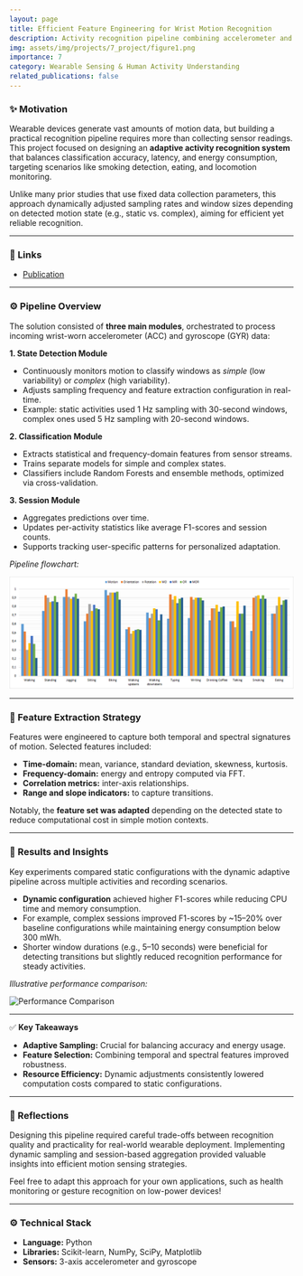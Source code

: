 ```yaml
---
layout: page
title: Efficient Feature Engineering for Wrist Motion Recognition
description: Activity recognition pipeline combining accelerometer and gyroscope signals, adaptive sampling strategies, and comprehensive feature extraction for wearable devices.
img: assets/img/projects/7_project/figure1.png
importance: 7
category: Wearable Sensing & Human Activity Understanding
related_publications: false
---
```


### ✨ Motivation

Wearable devices generate vast amounts of motion data, but building a practical recognition pipeline requires more than collecting sensor readings. This project focused on designing an **adaptive activity recognition system** that balances classification accuracy, latency, and energy consumption, targeting scenarios like smoking detection, eating, and locomotion monitoring.

Unlike many prior studies that use fixed data collection parameters, this approach dynamically adjusted sampling rates and window sizes depending on detected motion state (e.g., static vs. complex), aiming for efficient yet reliable recognition.

---

### 🔗 Links

- [Publication](https://dl.acm.org/doi/abs/10.5220/0006007100760084)

---

### ⚙️ Pipeline Overview

The solution consisted of **three main modules**, orchestrated to process incoming wrist-worn accelerometer (ACC) and gyroscope (GYR) data:

**1. State Detection Module**  
- Continuously monitors motion to classify windows as *simple* (low variability) or *complex* (high variability).
- Adjusts sampling frequency and feature extraction configuration in real-time.
- Example: static activities used 1 Hz sampling with 30-second windows, complex ones used 5 Hz sampling with 20-second windows.

**2. Classification Module**  
- Extracts statistical and frequency-domain features from sensor streams.
- Trains separate models for simple and complex states.
- Classifiers include Random Forests and ensemble methods, optimized via cross-validation.

**3. Session Module**
- Aggregates predictions over time.
- Updates per-activity statistics like average F1-scores and session counts.
- Supports tracking user-specific patterns for personalized adaptation.

*Pipeline flowchart:*

<img src="/assets/img/projects/7_project/figure1.png" alt="Pipeline Flowchart" class="img-fluid rounded z-depth-1 mt-3">

---

### 🧠 Feature Extraction Strategy

Features were engineered to capture both temporal and spectral signatures of motion. Selected features included:

- **Time-domain:** mean, variance, standard deviation, skewness, kurtosis.
- **Frequency-domain:** energy and entropy computed via FFT.
- **Correlation metrics:** inter-axis relationships.
- **Range and slope indicators:** to capture transitions.

Notably, the **feature set was adapted** depending on the detected state to reduce computational cost in simple motion contexts.

---

### 🧪 Results and Insights

Key experiments compared static configurations with the dynamic adaptive pipeline across multiple activities and recording scenarios. 

- **Dynamic configuration** achieved higher F1-scores while reducing CPU time and memory consumption.
- For example, complex sessions improved F1-scores by ~15–20% over baseline configurations while maintaining energy consumption below 300 mWh.
- Shorter window durations (e.g., 5–10 seconds) were beneficial for detecting transitions but slightly reduced recognition performance for steady activities.

*Illustrative performance comparison:*

<img src="/assets/img/projects/7_project/f1score_comparison.png" alt="Performance Comparison" class="img-fluid rounded z-depth-1 mt-3">

---

✅ **Key Takeaways**

- **Adaptive Sampling:** Crucial for balancing accuracy and energy usage.
- **Feature Selection:** Combining temporal and spectral features improved robustness.
- **Resource Efficiency:** Dynamic adjustments consistently lowered computation costs compared to static configurations.

---

### 📝 Reflections

Designing this pipeline required careful trade-offs between recognition quality and practicality for real-world wearable deployment. Implementing dynamic sampling and session-based aggregation provided valuable insights into efficient motion sensing strategies.

Feel free to adapt this approach for your own applications, such as health monitoring or gesture recognition on low-power devices!

---

### ⚙️ Technical Stack

- **Language:** Python
- **Libraries:** Scikit-learn, NumPy, SciPy, Matplotlib
- **Sensors:** 3-axis accelerometer and gyroscope

